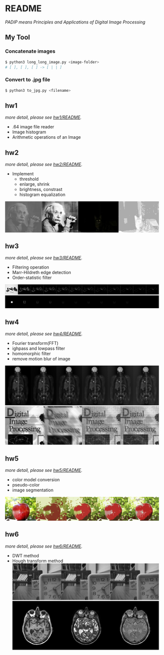 # README  
*PADIP means Principles and Applications of Digital Image Processing*

## My Tool  
### Concatenate images  
```sh
$ python3 long_long_image.py <image-folder>
# [ ], [ ], [ ] -> [ | | ]
```
### Convert to .jpg file  
```sh
$ python3 to_jpg.py <filename>
```

## hw1  
*more detail, please see [hw1/README](C1HW01-2018/README.md).*
* .64 image file reader
* Image histogram
* Arithmetic operations of an Image

## hw2  
*more detail, please see [hw2/README](C1HW02-2018/README.md).*
* Implement
  * threshold
  * enlarge, shrink
  * brightness, constrast
  * histogram equalization

![](./C1HW02-2018/imgs/1_2_hq.jpg)

## hw3  
*more detail, please see [hw3/README](C1HW03-2018/README.md).*
* Filtering operation
* Marr-Hildreth edge detection
* Order-statistic filter

![](./C1HW03-2018/imgs/2_diff_threshold_0000_4000.jpg)
![](./C1HW03-2018/imgs/3_diff_threshold_0000_4000.jpg)

## hw4  
*more detail, please see [hw4/README](C1HW04-2018/README.md).*
* Fourier transform(FFT)
* ighpass and lowpass filter
* homomorphic filter
* remove motion blur of image

![](./C1HW04-2018/imgs/2_diff_d.jpg)
![](./C1HW04-2018/imgs/ab_005.jpg)

## hw5  
*more detail, please see [hw5/README](C1HW05-2018/README.md).*
* color model conversion
* pseudo-color
* image segmentation

![](./C1HW05-2018/imgs/5_is.jpg)

## hw6  
*more detail, please see [hw6/README](C1HW06-2018/README.md).*
* DWT method
* Hough transform method
![](./C1HW06-2018/imgs/clock.jpg)
![](./C1HW06-2018/imgs/MRI.jpg)